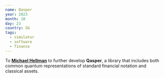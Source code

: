 ```yaml
---
name: Qasper
year: 2023
month: 10
day: 23
country: SG
tags:
  - simulator
  - software
  - finance
---
```

To [**Michael Hellman**](https://www.linkedin.com/in/mhellman15/) to further develop **Qasper**, a library that includes both common quantum representations of standard financial notation and classical assets.
